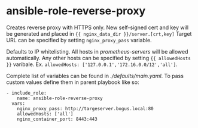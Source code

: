 # ansible-role-reverse-proxy
Creates reverse proxy with HTTPS only. New self-signed cert and key will be generated and placed in `{{ nginx_data_dir }}/server.[crt,key]` Target URL can be specified by setting `nginx_proxy_pass` variable.

Defaults to IP whitelisting. All hosts in *prometheus-servers* will be allowed automatically. Any other hosts can be specified by setting `{{ allowedHosts }}` varibale. Ex. `allowedHosts: ['127.0.0.1','172.16.0.0/12','all']`. 

Complete list of variables can be found in *./defaults/main.yaml*. To pass custom values define them in parent playbook like so:
```
- include_role:
    name: ansible-role-reverse-proxy
  vars:
    nginx_proxy_pass: http://targeserver.bogus.local:80
    allowedHosts: ['all']
    nginx_container_port: 8443:443 
```
